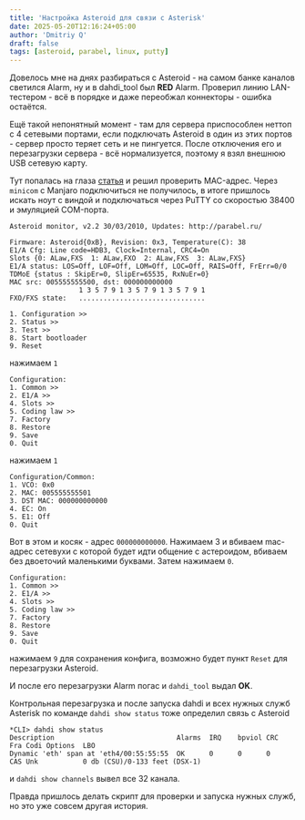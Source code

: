 ```yaml
---
title: 'Настройка Asteroid для связи с Asterisk'
date: 2025-05-20T12:16:24+05:00
author: 'Dmitriy Q'
draft: false
tags: [asteroid, parabel, linux, putty]
---
```


Довелось мне на днях разбираться с Asteroid - на самом банке каналов светился Alarm, ну и в dahdi_tool был **RED** Alarm. Проверил линию LAN-тестером - всё в порядке и даже переобжал коннекторы - ошибка остаётся.

Ещё такой непонятный момент - там для сервера приспособлен неттоп с 4 сетевыми портами, если подключать Asteroid в один из этих портов - сервер просто теряет сеть и не пингуется. После отключения его и перезагрузки сервера - всё нормализуется, поэтому я взял внешнюю USB сетевую карту.

Тут попалась на глаза [статья](https://gammatelecom.ru/blog/nastrojka-shlyuza-asteroid-ot-zavoda-parabel) и решил проверить MAC-адрес. Через `minicom` с  Manjaro подключиться не получилось, в итоге пришлось искать ноут с виндой и подключаться через PuTTY со скоростью 38400 и эмуляцией COM-порта.

```
Asteroid monitor, v2.2 30/03/2010, Updates: http://parabel.ru/

Firmware: Asteroid{0xB}, Revision: 0x3, Temperature(C): 38
E1/A Cfg: Line code=HDB3, Clock=Internal, CRC4=On
Slots {0: ALaw,FXS  1: ALaw,FXO  2: ALaw,FXS  3: ALaw,FXS}
E1/A status: LOS=Off, LOF=Off, LOM=Off, LOC=Off, RAIS=Off, FrErr=0/0
TDMoE {status : SkipEr=0, SlipEr=65535, RxNuEr=0}
MAC src: 005555555500, dst: 000000000000
                 1 3 5 7 9 1 3 5 7 9 1 3 5 7 9 1
FXO/FXS state:   ...............................

1. Configuration >>
2. Status >>
3. Test >>
8. Start bootloader
9. Reset
```

нажимаем `1`

```
Configuration:
1. Common >>
2. E1/A >>
4. Slots >>
5. Coding law >>
7. Factory
8. Restore
9. Save
0. Quit
```

нажимаем `1`

```
Configuration/Common:
1. VCO: 0x0
2. MAC: 005555555501
3. DST MAC: 000000000000
4. EC: On
5. E1: Off
0. Quit
```

Вот в этом и косяк - адрес `000000000000`. Нажимаем 3 и вбиваем mac-адрес сетевухи с которой будет идти общение с астероидом, вбиваем без двоеточий маленькими буквами. Затем нажимаем `0`.

```
Configuration:
1. Common >>
2. E1/A >>
4. Slots >>
5. Coding law >>
7. Factory
8. Restore
9. Save
0. Quit
```

нажимаем `9` для сохранения конфига, возможно будет пункт `Reset` для перезагрузки Asteroid.

И после его перезагрузки Alarm погас и `dahdi_tool` выдал **OK**.

Контрольная перезагрузка и после запуска dahdi и всех нужных служб Asterisk по команде `dahdi show status` тоже определил связь с Asteroid

```
*CLI> dahdi show status 
Description                              Alarms  IRQ    bpviol CRC    Fra Codi Options  LBO
Dynamic 'eth' span at 'eth4/00:55:55:55  OK      0      0      0      CAS Unk           0 db (CSU)/0-133 feet (DSX-1)
```

и `dahdi show channels` вывел все 32 канала.

Правда пришлось делать скрипт для проверки и запуска нужных служб, но это уже совсем другая история.

